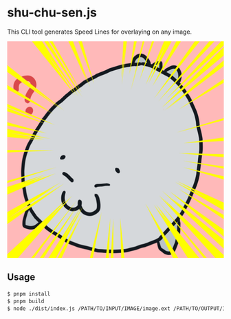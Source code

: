 # shu-chu-sen.js

This CLI tool generates Speed Lines for overlaying on any image.

![shu-chu-sen](output.gif)

## Usage

```sh
$ pnpm install
$ pnpm build
$ node ./dist/index.js /PATH/TO/INPUT/IMAGE/image.ext /PATH/TO/OUTPUT/IMAGE/image.ext color
```

